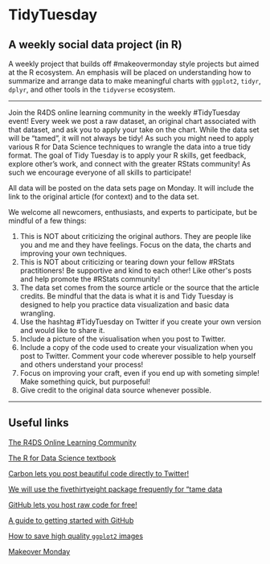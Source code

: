 # TidyTuesday

## A weekly social data project (in R)

A weekly project that builds off #makeovermonday style projects but aimed at the R ecosystem. An emphasis will be placed on understanding how to summarize and arrange data to make meaningful charts with `ggplot2`, `tidyr`, `dplyr`, and other tools in the `tidyverse` ecosystem.

***

Join the R4DS online learning community in the weekly #TidyTuesday event! Every week we post a raw dataset, an original chart associated with that dataset, and ask you to apply your take on the chart. While the data set will be “tamed”, it will not always be tidy! As such you might need to apply various R for Data Science techniques to wrangle the data into a true tidy format. The goal of Tidy Tuesday is to apply your R skills, get feedback, explore other’s work, and connect with the greater RStats community! As such we encourage everyone of all skills to participate! 

All data will be posted on the data sets page on Monday. It will include the link to the original article (for context) and to the data set. 

We welcome all newcomers, enthusiasts, and experts to participate, but be mindful of a few things:

1. This is NOT about criticizing the original authors. They are people like you and me and they have feelings. Focus on the data, the charts and improving your own techniques.
2. This is NOT about criticizing or tearing down your fellow #RStats practitioners! Be supportive and kind to each other! Like other's posts and help promote the #RStats community!
3. The data set comes from the source article or the source that the article credits. Be mindful that the data is what it is and Tidy Tuesday is designed to help you practice data visualization and basic data wrangling.
4. Use the hashtag #TidyTuesday on Twitter if you create your own version and would like to share it.
5. Include a picture of the visualisation when you post to Twitter.
6. Include a copy of the code used to create your visualization when you post to Twitter. Comment your code wherever possible to help yourself and others understand your process!
7. Focus on improving your craft, even if you end up with someting simple! Make something quick, but purposeful!
8. Give credit to the original data source whenever possible.

***

## Useful links

[The R4DS Online Learning Community](https://www.jessemaegan.com/post/r4ds-the-next-iteration/)

[The R for Data Science textbook](http://r4ds.had.co.nz/)

[Carbon lets you post beautiful code directly to Twitter!](https://carbon.now.sh/)

[We will use the fivethirtyeight package frequently for “tame data](https://cran.r-project.org/web/packages/fivethirtyeight/fivethirtyeight.pdf)

[GitHub lets you host raw code for free!](https://github.com/)

[A guide to getting started with GitHub](https://guides.github.com/activities/hello-world/)

[How to save high quality `ggplot2` images](http://ggplot2.tidyverse.org/reference/ggsave.html)

[Makeover Monday](http://www.makeovermonday.co.uk/data/)
